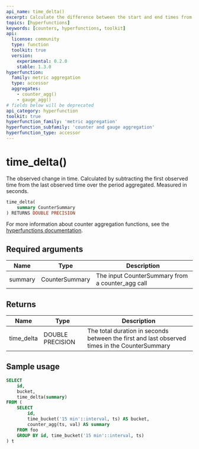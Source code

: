 ```yaml
---
api_name: time_delta()
excerpt: Calculate the difference between the start and end times from data in a `CounterSummary`
topics: [hyperfunctions]
keywords: [counters, hyperfunctions, toolkit]
api:
  license: community
  type: function
  toolkit: true
  version:
    experimental: 0.2.0
    stable: 1.3.0
hyperfunction:
  family: metric aggregation
  type: accessor
  aggregates:
    - counter_agg()
    - gauge_agg()
# fields below will be deprecated
api_category: hyperfunction
toolkit: true
hyperfunction_family: 'metric aggregation'
hyperfunction_subfamily: 'counter and gauge aggregation'
hyperfunction_type: accessor
---
```


# time_delta() <tag type="toolkit" content="Toolkit" />

The observed change in time. Calculated by subtracting the first observed time
from the last observed time over the period aggregated. Measured in seconds.

```sql
time_delta(
    summary CounterSummary
) RETURNS DOUBLE PRECISION
```

For more information about counter aggregation functions, see the
[hyperfunctions documentation][hyperfunctions-counter-agg].

## Required arguments

|Name|Type|Description|
|-|-|-|
|summary|CounterSummary|The input CounterSummary from a counter_agg call|

## Returns

|Name|Type|Description|
|-|-|-|
|time_delta|DOUBLE PRECISION|The total duration in seconds between the first and last observed times in the CounterSummary|

## Sample usage

```sql
SELECT
    id,
    bucket,
    time_delta(summary)
FROM (
    SELECT
        id,
        time_bucket('15 min'::interval, ts) AS bucket,
        counter_agg(ts, val) AS summary
    FROM foo
    GROUP BY id, time_bucket('15 min'::interval, ts)
) t
```

[hyperfunctions-counter-agg]: /timescaledb/:currentVersion:/how-to-guides/hyperfunctions/counter-aggregation/
